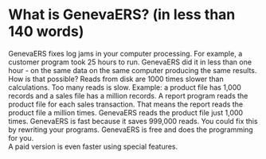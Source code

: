 # What is GenevaERS?  (in less than 140 words)

GenevaERS fixes log jams in your computer processing.
For example, a customer program took 25 hours to run.
GenevaERS did it in less than one hour - on the same data on the same computer producing the same results. 
How is that possible?
Reads from disk are 1000 times slower than calculations.  Too many reads is slow.
Example: a product file has 1,000 records and a sales file has a million records.  A report program reads the product file for each sales transaction.  That means the report reads the product file a million times.
GenevaERS reads the product file just 1,000 times.  GenevaERS is fast because it saves 999,000 reads.
You could fix this by rewriting your programs.
GenevaERS is free and does the programming for you.  
A paid version is even faster using special features.
